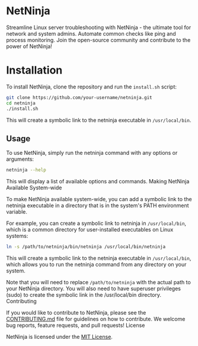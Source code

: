 # NetNinja
Streamline Linux server troubleshooting with NetNinja - the ultimate tool for network and system admins. Automate common checks like ping and process monitoring. Join the open-source community and contribute to the power of NetNinja!

# Installation

To install NetNinja, clone the repository and run the `install.sh` script:

```sh
git clone https://github.com/your-username/netninja.git
cd netninja
./install.sh
```

This will create a symbolic link to the netninja executable in `/usr/local/bin`.

## Usage

To use NetNinja, simply run the netninja command with any options or arguments:

```sh
netninja --help
```

This will display a list of available options and commands.
Making NetNinja Available System-wide

To make NetNinja available system-wide, you can add a symbolic link to the netninja executable in a directory that is in the system's PATH environment variable.

For example, you can create a symbolic link to netninja in `/usr/local/bin`, which is a common directory for user-installed executables on Linux systems:

```sh
ln -s /path/to/netninja/bin/netninja /usr/local/bin/netninja
```

This will create a symbolic link to the netninja executable in `/usr/local/bin`, which allows you to run the netninja command from any directory on your system.

Note that you will need to replace `/path/to/netninja` with the actual path to your NetNinja directory. You will also need to have superuser privileges (sudo) to create the symbolic link in the /usr/local/bin directory.
Contributing

If you would like to contribute to NetNinja, please see the [CONTRIBUTING.md](https://github.com/cywf/netninja/docs/CONTRIBUTING.md) file for guidelines on how to contribute. We welcome bug reports, feature requests, and pull requests!
License

NetNinja is licensed under the [MIT License](https://github.com/cywf/netninja/docs/LICENSE.txt).
